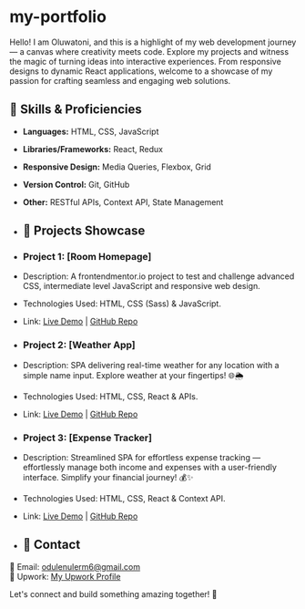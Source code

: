 # my-portfolio
Hello! I am Oluwatoni, and this is a highlight of my web development journey — a canvas where creativity meets code. Explore my projects and witness the magic of turning ideas into interactive experiences. From responsive designs to dynamic React applications, welcome to a showcase of my passion for crafting seamless and engaging web solutions. 

## 🚀 Skills & Proficiencies
- **Languages:** HTML, CSS, JavaScript
- **Libraries/Frameworks:** React, Redux
- **Responsive Design:** Media Queries, Flexbox, Grid
- **Version Control:** Git, GitHub
- **Other:** RESTful APIs, Context API, State Management
- ## 💼 Projects Showcase

- ### Project 1: [Room Homepage]
- Description: A frontendmentor.io project to test and challenge advanced CSS, intermediate level JavaScript and responsive web design.
- Technologies Used: HTML, CSS (Sass) & JavaScript.
- Link: [Live Demo](oluwatoni-odule.github.io/room-homepage-challenge) | [GitHub Repo](github.com/oluwatoni-odule/room-homepage-challenge)

- ### Project 2: [Weather App]
- Description: SPA delivering real-time weather for any location with a simple name input. Explore weather at your fingertips! 🌐🌦️
- Technologies Used: HTML, CSS, React & APIs.
- Link: [Live Demo](oluwatoni-odule.github.io/Weather-App) | [GitHub Repo](github.com/oluwatoni-odule/Weather-App)

- ### Project 3: [Expense Tracker]
- Description: Streamlined SPA for effortless expense tracking — effortlessly manage both income and expenses with a user-friendly interface. Simplify your financial journey! 💰✨
- Technologies Used: HTML, CSS, React & Context API.
- Link: [Live Demo](oluwatoni-odule.github.io/Expense-Tracker-App) | [GitHub Repo](github.com/oluwatoni-odule/Expense-Tracker-App)

- ## 📧 Contact

📩 Email: odulenulerm6@gmail.com  
🔗 Upwork: [My Upwork Profile](https://www.upwork.com/freelancers/~010fbaa80d041b0ba1)  

Let's connect and build something amazing together! 🚀
